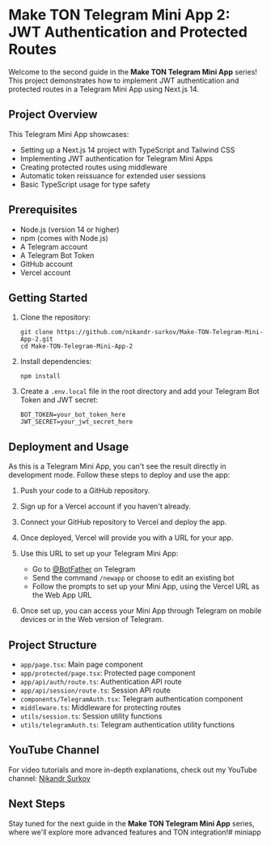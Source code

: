 # Make TON Telegram Mini App 2: JWT Authentication and Protected Routes

Welcome to the second guide in the **Make TON Telegram Mini App** series! This project demonstrates how to implement JWT authentication and protected routes in a Telegram Mini App using Next.js 14.

## Project Overview

This Telegram Mini App showcases:
- Setting up a Next.js 14 project with TypeScript and Tailwind CSS
- Implementing JWT authentication for Telegram Mini Apps
- Creating protected routes using middleware
- Automatic token reissuance for extended user sessions
- Basic TypeScript usage for type safety

## Prerequisites

- Node.js (version 14 or higher)
- npm (comes with Node.js)
- A Telegram account
- A Telegram Bot Token
- GitHub account
- Vercel account

## Getting Started

1. Clone the repository:
   ```
   git clone https://github.com/nikandr-surkov/Make-TON-Telegram-Mini-App-2.git
   cd Make-TON-Telegram-Mini-App-2
   ```

2. Install dependencies:
   ```
   npm install
   ```

3. Create a `.env.local` file in the root directory and add your Telegram Bot Token and JWT secret:
   ```
   BOT_TOKEN=your_bot_token_here
   JWT_SECRET=your_jwt_secret_here
   ```

## Deployment and Usage

As this is a Telegram Mini App, you can't see the result directly in development mode. Follow these steps to deploy and use the app:

1. Push your code to a GitHub repository.

2. Sign up for a Vercel account if you haven't already.

3. Connect your GitHub repository to Vercel and deploy the app.

4. Once deployed, Vercel will provide you with a URL for your app.

5. Use this URL to set up your Telegram Mini App:
   - Go to [@BotFather](https://t.me/BotFather) on Telegram
   - Send the command `/newapp` or choose to edit an existing bot
   - Follow the prompts to set up your Mini App, using the Vercel URL as the Web App URL

6. Once set up, you can access your Mini App through Telegram on mobile devices or in the Web version of Telegram.

## Project Structure

- `app/page.tsx`: Main page component
- `app/protected/page.tsx`: Protected page component
- `app/api/auth/route.ts`: Authentication API route
- `app/api/session/route.ts`: Session API route
- `components/TelegramAuth.tsx`: Telegram authentication component
- `middleware.ts`: Middleware for protecting routes
- `utils/session.ts`: Session utility functions
- `utils/telegramAuth.ts`: Telegram authentication utility functions

## YouTube Channel

For video tutorials and more in-depth explanations, check out my YouTube channel:
[Nikandr Surkov](https://www.youtube.com/@NikandrSurkov)

## Next Steps

Stay tuned for the next guide in the **Make TON Telegram Mini App** series, where we'll explore more advanced features and TON integration!#   m i n i a p p  
 